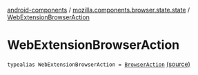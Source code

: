 [android-components](../index.md) / [mozilla.components.browser.state.state](index.md) / [WebExtensionBrowserAction](./-web-extension-browser-action.md)

# WebExtensionBrowserAction

`typealias WebExtensionBrowserAction = `[`BrowserAction`](../mozilla.components.concept.engine.webextension/-browser-action/index.md) [(source)](https://github.com/mozilla-mobile/android-components/blob/master/components/browser/state/src/main/java/mozilla/components/browser/state/state/WebExtensionState.kt#L7)